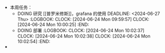 - 本周任务：
	- DOING 研究 [[普罗米修斯]]，grafana 的使用
	  DEADLINE: <2024-06-27 Thu>
	  :LOGBOOK:
	  CLOCK: [2024-06-24 Mon 09:59:57]
	  CLOCK: [2024-06-24 Mon 10:00:25]
	  :END:
	- DOING 部署
	  :LOGBOOK:
	  CLOCK: [2024-06-24 Mon 10:02:37]
	  CLOCK: [2024-06-24 Mon 10:02:38]
	  CLOCK: [2024-06-24 Mon 10:02:54]
	  :END:
-